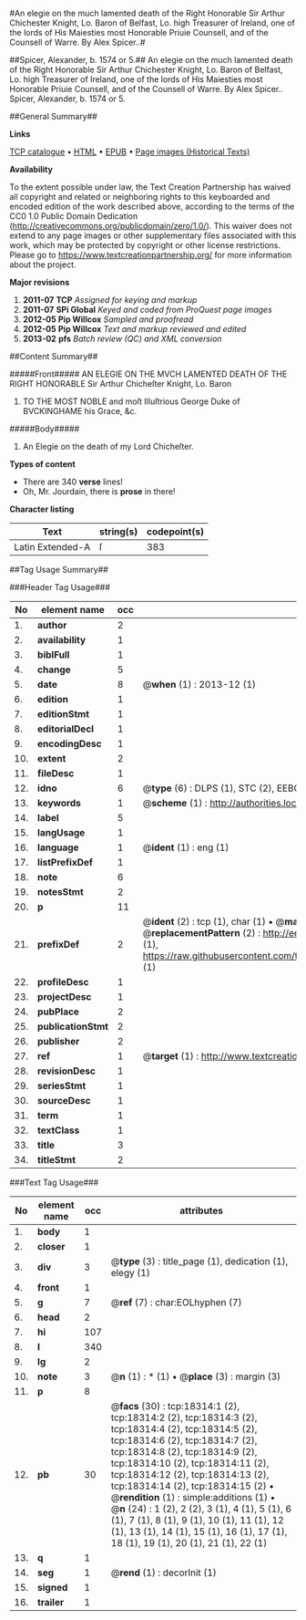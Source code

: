 #An elegie on the much lamented death of the Right Honorable Sir Arthur Chichester Knight, Lo. Baron of Belfast, Lo. high Treasurer of Ireland, one of the lords of His Maiesties most Honorable Priuie Counsell, and of the Counsell of Warre. By Alex Spicer..#

##Spicer, Alexander, b. 1574 or 5.##
An elegie on the much lamented death of the Right Honorable Sir Arthur Chichester Knight, Lo. Baron of Belfast, Lo. high Treasurer of Ireland, one of the lords of His Maiesties most Honorable Priuie Counsell, and of the Counsell of Warre. By Alex Spicer..
Spicer, Alexander, b. 1574 or 5.

##General Summary##

**Links**

[TCP catalogue](http://www.ota.ox.ac.uk/tcp/)  • 
[HTML](http://tei.it.ox.ac.uk/tcp/Texts-HTML/free/A12/A12792.html)  • 
[EPUB](http://tei.it.ox.ac.uk/tcp/Texts-EPUB/free/A12/A12792.epub) • 
[Page images (Historical Texts)](https://historicaltexts.jisc.ac.uk/eebo-99852959e)

**Availability**

To the extent possible under law, the Text Creation Partnership has waived all copyright and related or neighboring rights to this keyboarded and encoded edition of the work described above, according to the terms of the CC0 1.0 Public Domain Dedication (http://creativecommons.org/publicdomain/zero/1.0/). This waiver does not extend to any page images or other supplementary files associated with this work, which may be protected by copyright or other license restrictions. Please go to https://www.textcreationpartnership.org/ for more information about the project.

**Major revisions**

1. __2011-07__ __TCP__ *Assigned for keying and markup*
1. __2011-07__ __SPi Global__ *Keyed and coded from ProQuest page images*
1. __2012-05__ __Pip Willcox__ *Sampled and proofread*
1. __2012-05__ __Pip Willcox__ *Text and markup reviewed and edited*
1. __2013-02__ __pfs__ *Batch review (QC) and XML conversion*

##Content Summary##

#####Front#####
AN ELEGIE ON THE MVCH LAMENTED DEATH OF THE RIGHT HONORABLE Sir Arthur Chicheſter Knight, Lo. Baron 
1. TO THE MOST NOBLE and moſt Illuſtrious George Duke of BVCKINGHAME his Grace, &c.

#####Body#####

1. An Elegie on the death of my Lord Chicheſter.

**Types of content**

  * There are 340 **verse** lines!
  * Oh, Mr. Jourdain, there is **prose** in there!

**Character listing**


|Text|string(s)|codepoint(s)|
|---|---|---|
|Latin Extended-A|ſ|383|

##Tag Usage Summary##

###Header Tag Usage###

|No|element name|occ|attributes|
|---|---|---|---|
|1.|__author__|2||
|2.|__availability__|1||
|3.|__biblFull__|1||
|4.|__change__|5||
|5.|__date__|8| @__when__ (1) : 2013-12 (1)|
|6.|__edition__|1||
|7.|__editionStmt__|1||
|8.|__editorialDecl__|1||
|9.|__encodingDesc__|1||
|10.|__extent__|2||
|11.|__fileDesc__|1||
|12.|__idno__|6| @__type__ (6) : DLPS (1), STC (2), EEBO-CITATION (1), PROQUEST (1), VID (1)|
|13.|__keywords__|1| @__scheme__ (1) : http://authorities.loc.gov/ (1)|
|14.|__label__|5||
|15.|__langUsage__|1||
|16.|__language__|1| @__ident__ (1) : eng (1)|
|17.|__listPrefixDef__|1||
|18.|__note__|6||
|19.|__notesStmt__|2||
|20.|__p__|11||
|21.|__prefixDef__|2| @__ident__ (2) : tcp (1), char (1)  •  @__matchPattern__ (2) : ([0-9\-]+):([0-9IVX]+) (1), (.+) (1)  •  @__replacementPattern__ (2) : http://eebo.chadwyck.com/downloadtiff?vid=$1&page=$2 (1), https://raw.githubusercontent.com/textcreationpartnership/Texts/master/tcpchars.xml#$1 (1)|
|22.|__profileDesc__|1||
|23.|__projectDesc__|1||
|24.|__pubPlace__|2||
|25.|__publicationStmt__|2||
|26.|__publisher__|2||
|27.|__ref__|1| @__target__ (1) : http://www.textcreationpartnership.org/docs/. (1)|
|28.|__revisionDesc__|1||
|29.|__seriesStmt__|1||
|30.|__sourceDesc__|1||
|31.|__term__|1||
|32.|__textClass__|1||
|33.|__title__|3||
|34.|__titleStmt__|2||


###Text Tag Usage###

|No|element name|occ|attributes|
|---|---|---|---|
|1.|__body__|1||
|2.|__closer__|1||
|3.|__div__|3| @__type__ (3) : title_page (1), dedication (1), elegy (1)|
|4.|__front__|1||
|5.|__g__|7| @__ref__ (7) : char:EOLhyphen (7)|
|6.|__head__|2||
|7.|__hi__|107||
|8.|__l__|340||
|9.|__lg__|2||
|10.|__note__|3| @__n__ (1) : * (1)  •  @__place__ (3) : margin (3)|
|11.|__p__|8||
|12.|__pb__|30| @__facs__ (30) : tcp:18314:1 (2), tcp:18314:2 (2), tcp:18314:3 (2), tcp:18314:4 (2), tcp:18314:5 (2), tcp:18314:6 (2), tcp:18314:7 (2), tcp:18314:8 (2), tcp:18314:9 (2), tcp:18314:10 (2), tcp:18314:11 (2), tcp:18314:12 (2), tcp:18314:13 (2), tcp:18314:14 (2), tcp:18314:15 (2)  •  @__rendition__ (1) : simple:additions (1)  •  @__n__ (24) : 1 (2), 2 (2), 3 (1), 4 (1), 5 (1), 6 (1), 7 (1), 8 (1), 9 (1), 10 (1), 11 (1), 12 (1), 13 (1), 14 (1), 15 (1), 16 (1), 17 (1), 18 (1), 19 (1), 20 (1), 21 (1), 22 (1)|
|13.|__q__|1||
|14.|__seg__|1| @__rend__ (1) : decorInit (1)|
|15.|__signed__|1||
|16.|__trailer__|1||
